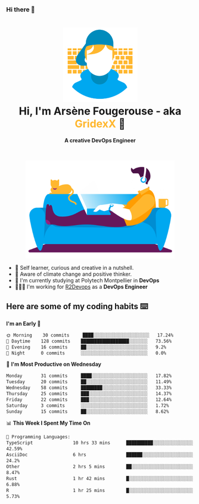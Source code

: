### Hi there 👋

<!--
**GridexX/gridexx** is a ✨ _special_ ✨ repository because its `README.md` (this file) appears on your GitHub profile.

Here are some ideas to get you started:

- 🔭 I’m currently working on ...
- 🌱 I’m currently learning ...
- 👯 I’m looking to collaborate on ...
- 🤔 I’m looking for help with ...
- 💬 Ask me about ...
- 📫 How to reach me: ...
- 😄 Pronouns: ...
- ⚡ Fun fact: ...
-->


<!-- Header -->
<h1 align="center">
  <img src="./images/user_profile.png" width="200">
  <br>
  Hi, I'm Arsène Fougerouse - aka <span style="color:#ffb72e">GridexX</span> 👋
</h1>


<p align="center">
  <b>A creative DevOps Engineer </b>
</p>
<br/>
<p align="center">
  <img src="./images/man_couch.png" width="400">
</p>

- 🎨 Self learner, curious and creative in a nutshell. 
- 🌱 Aware of climate change and positive thinker.
- 📕 I'm currently studying at Polytech Montpellier in **DevOps**
- 👨🏻‍💻 I'm working for [R2Devops](https://r2devops.io) as a **DevOps Engineer**


## Here are some of my coding habits ⌨️

<!-- Add a section about tech and Ops stack
  Like this one : https://github.com/Xanthus58#-tech-stack
-->
<!--START_SECTION:waka-->
**I'm an Early 🐤** 

```text
🌞 Morning    30 commits     ████░░░░░░░░░░░░░░░░░░░░░   17.24% 
🌆 Daytime    128 commits    ██████████████████░░░░░░░   73.56% 
🌃 Evening    16 commits     ██░░░░░░░░░░░░░░░░░░░░░░░   9.2% 
🌙 Night      0 commits      ░░░░░░░░░░░░░░░░░░░░░░░░░   0.0%

```
📅 **I'm Most Productive on Wednesday** 

```text
Monday       31 commits     ████░░░░░░░░░░░░░░░░░░░░░   17.82% 
Tuesday      20 commits     ██░░░░░░░░░░░░░░░░░░░░░░░   11.49% 
Wednesday    58 commits     ████████░░░░░░░░░░░░░░░░░   33.33% 
Thursday     25 commits     ███░░░░░░░░░░░░░░░░░░░░░░   14.37% 
Friday       22 commits     ███░░░░░░░░░░░░░░░░░░░░░░   12.64% 
Saturday     3 commits      ░░░░░░░░░░░░░░░░░░░░░░░░░   1.72% 
Sunday       15 commits     ██░░░░░░░░░░░░░░░░░░░░░░░   8.62%

```


📊 **This Week I Spent My Time On** 

```text
💬 Programming Languages: 
TypeScript               10 hrs 33 mins      ██████████░░░░░░░░░░░░░░░   42.59% 
AsciiDoc                 6 hrs               ██████░░░░░░░░░░░░░░░░░░░   24.2% 
Other                    2 hrs 5 mins        ██░░░░░░░░░░░░░░░░░░░░░░░   8.47% 
Rust                     1 hr 42 mins        █░░░░░░░░░░░░░░░░░░░░░░░░   6.88% 
R                        1 hr 25 mins        █░░░░░░░░░░░░░░░░░░░░░░░░   5.73%

```


<!--END_SECTION:waka-->
